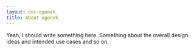 ```yaml
---
layout: doc-ogonek
title: About ogonek
---
```


Yeah, I should write something here. Something about the overall design ideas
and intended use cases and so on.

